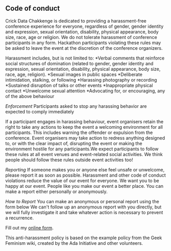 ## Code of conduct

Crick Data Chakkenge is dedicated to providing a harassment-free conference experience for everyone, regardless of gender, gender identity and expression, sexual orientation, disability, physical appearance, body size, race, age or religion. We do not tolerate harassment of conference participants in any form. Hackathon participants violating these rules may be asked to leave the event at the discretion of the conference organizers. 

Harassment includes, but is not limited to:
*Verbal comments that reinforce social structures of domination (related to gender, gender identity and expression, sexual orientation, disability, physical appearance, body size, race, age, religion).
*Sexual images in public spaces
*Deliberate intimidation, stalking, or following 
*Harassing photography or recording
*Sustained disruption of talks or other events
*Inappropriate physical contact
*Unwelcome sexual attention
*Advocating for, or encouraging, any of the above behaviour

_Enforcement_
Participants asked to stop any harassing behavior are expected to comply immediately

If a participant engages in harassing behaviour, event organisers retain the right to take any actions to keep the event a welcoming environment for all participants. This includes warning the offender or expulsion from the conference.
Event organisers may take action to redress anything designed to, or with the clear impact of, disrupting the event or making the environment hostile for any participants.We expect participants to follow these rules at all event venues and event-related social activities. We think people should follow these rules outside event activities too!

_Reporting_
If someone makes you or anyone else feel unsafe or unwelcome, please report it as soon as possible. Harassment and other code of conduct violations reduce the value of our event for everyone. We want you to be happy at our event. People like you make our event a better place.
You can make a report either personally or anonymously.

*How to Report*
You can make an anonymous or personal report using the form below
We can't follow up an anonymous report with you directly, but we will fully investigate it and take whatever action is necessary to prevent a recurrence.

<div id="wufoo-z12wb63z02t81d1"> Fill out my <a href="https://crickdatachallenge.wufoo.com/forms/z12wb63z02t81d1">online form</a>. </div> <script type="text/javascript"> var z12wb63z02t81d1; (function(d, t) { var s = d.createElement(t), options = { 'userName':'crickdatachallenge', 'formHash':'z12wb63z02t81d1', 'autoResize':true, 'height':'496', 'async':true, 'host':'wufoo.com', 'header':'show', 'ssl':true }; s.src = ('https:' == d.location.protocol ?'https://':'http://') + 'secure.wufoo.com/scripts/embed/form.js'; s.onload = s.onreadystatechange = function() { var rs = this.readyState; if (rs) if (rs != 'complete') if (rs != 'loaded') return; try { z12wb63z02t81d1 = new WufooForm(); z12wb63z02t81d1.initialize(options); z12wb63z02t81d1.display(); } catch (e) { } }; var scr = d.getElementsByTagName(t)[0], par = scr.parentNode; par.insertBefore(s, scr); })(document, 'script'); </script>

This anti-harassment policy is based on the example policy from the Geek Feminism wiki, created by the Ada Initiative and other volunteers.
